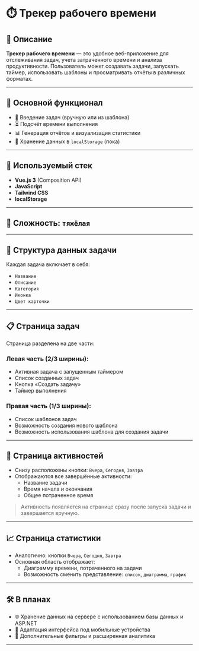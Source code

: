 # ⏱️ Трекер рабочего времени

## 📌 Описание

**Трекер рабочего времени** — это удобное веб-приложение для отслеживания задач, учета затраченного времени и анализа продуктивности. Пользователь может создавать задачи, запускать таймер, использовать шаблоны и просматривать отчёты в различных форматах.

---

## 🚀 Основной функционал

- 📝 Введение задач (вручную или из шаблона)
- ⏳ Подсчёт времени выполнения
- 📊 Генерация отчётов и визуализация статистики
- 💾 Хранение данных в `localStorage` (пока)
---

## 🧩 Используемый стек

- **Vue.js 3** (Composition API)
- **JavaScript**
- **Tailwind CSS**
- **localStorage**

---

## 🧠 Сложность: `тяжёлая`

---

## 🧱 Структура данных задачи

Каждая задача включает в себя:

- `Название`
- `Описание`
- `Категория`
- `Иконка`
- `Цвет карточки`

---

## 📋 Страница задач

Страница разделена на две части:

### Левая часть (2/3 ширины):
- Активная задача с запущенным таймером
- Список созданных задач
- Кнопка «Создать задачу»
- Таймер выполнения

### Правая часть (1/3 ширины):
- Список шаблонов задач
- Возможность создания нового шаблона
- Возможность использования шаблона для создания задачи

---

## 📅 Страница активностей

- Снизу расположены кнопки: `Вчера`, `Сегодня`, `Завтра`
- Отображаются все завершённые активности:
  - Название задачи
  - Время начала и окончания
  - Общее потраченное время

> Активность появляется на странице сразу после запуска задачи и завершается вручную.

---

## 📈 Страница статистики

- Аналогично: кнопки `Вчера`, `Сегодня`, `Завтра`
- Основная область отображает:
  - Диаграмму времени, потраченного на задачи
  - Возможность сменить представление: `список`, `диаграмма`, `график`

---

## 🛠️ В планах

- 🌐 Хранение данных на сервере с использованием базы данных и ASP.NET
- 📱 Адаптация интерфейса под мобильные устройства
- 🧮 Дополнительные фильтры и расширенная аналитика

---
